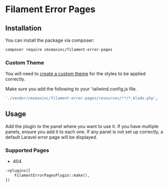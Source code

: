 # Filament Error Pages

## Installation

You can install the package via composer:

```bash
composer require cmsmaxinc/filament-error-pages
```

### Custom Theme

You will need to [create a custom theme](https://filamentphp.com/docs/3.x/panels/themes#creating-a-custom-theme) for the styles to be applied correctly.


Make sure you add the following to your `tailwind.config.js file.

```bash
'./vendor/cmsmaxinc/filament-error-pages/resources/**/*.blade.php',
```

## Usage

Add the plugin to the panel where you want to use it. If you have multiple panels, ensure you add it to each one. If any panel is not set up correctly, a default Laravel error page will be displayed.

### Supported Pages
- 404

```php
->plugins([
    FilamentErrorPagesPlugin::make(),
])
```